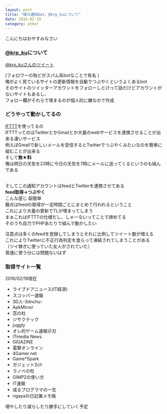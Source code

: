 ```yaml
---
layout: post
title: "僕の通知bot、@krp_kuについて"
date: 2016-02-19
category: other
---
```

こんにちはおやすみなさい  

### [@krp_ku](https://twitter.com/krp_ku)について  
<a class="twitter-timeline" href="https://twitter.com/krp_ku" data-widget-id="700594239520923649">@krp_kuさんのツイート</a>
<script>!function(d,s,id){var js,fjs=d.getElementsByTagName(s)[0],p=/^http:/.test(d.location)?'http':'https';if(!d.getElementById(id)){js=d.createElement(s);js.id=id;js.src=p+"://platform.twitter.com/widgets.js";fjs.parentNode.insertBefore(js,fjs);}}(document,"script","twitter-wjs");</script>

(フォロワーの殆どがスパム系botなことで有名 )  
俺がよく見ているサイトの更新情報を自動でつぶやくというよくあるbot  
そのサイトのツイッターアカウントをフォローしとけって話だけどアカウントがないサイトもあるし、  
フォロー欄がそれらで埋まるのが個人的に嫌なので作成


### どうやって動かしてるの
[IFTTT](https://ifttt.com)を使ってるの  
IFTTTってのはTwitterとかGmailとか大量のwebサービスを連携させることが出来る凄いサービス  
例えばGmailで新しいメールを受信するとTwitterでつぶやくみたいなのを簡単に組むことが出来る  
そして**無★料**  
俺は明日の天気を22時に今日の天気を7時にメールに送ってくるというのも組んである  
<br>

そしてこの通知アカウントはfeedとTwitterを連携させてある  
**feed取得→つぶやく**  
こんな感じ 超簡単  
難点はfeedの取得が一定時間ごとにまとめて行われるということ  
これにより大量の更新でTLが埋まってしまう  
まぁこれはIFTTTの仕様だし、しゃーないってことで諦めてる  
そのうち自力でPHPあたりで組んで動かしたい
<br>

注意点は多くのfeedを登録してしまうとそれに比例してツイート数が増える  
これによりTwitterに不正行為判定を食らって凍結されてしまうことがある  
（ツイ稼ぎに使っていた友人がされていた）  
普通に使う分には問題ないはず  

### 取得サイト一覧  
2016/02/19現在
<ul>
	<li>ライブドアニュース(IT経済)</li>
	<li>スコッパー速報</li>
	<li>3D人-3dnchu-</li>
	<li>ApkMirror</li>
	<li>窓の杜</li>
	<li>ジサクテック</li>
	<li>juggly</li>
	<li>オレ的ゲーム速報＠刃</li>
	<li>ITmedia News</li>
	<li>GIGAZINE</li>
	<li>電撃オンライン</li>
	<li>4Gamer.net</li>
	<li>Game*Spark</li>
	<li>ガジェット2ch</li>
	<li>ラノベの杜</li>
	<li>GIMP2の使い方</li>
	<li>IT速報</li>
	<li>或るプログラマの一生</li>
	<li>rigayaの日記兼メモ帳</li>
</ul>
増やしたり減らしたり勝手にしていく予定
